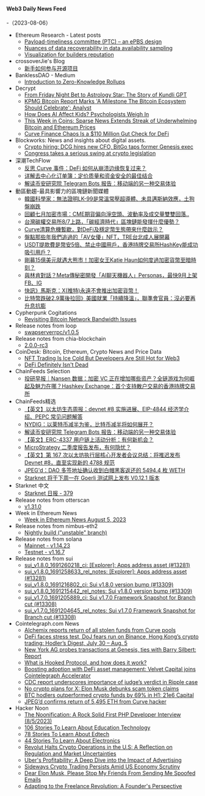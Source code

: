 #### Web3 Daily News Feed
-（2023-08-06）

- Ethereum Research - Latest posts
  - [Payload-timeliness committee (PTC) – an ePBS design](https://ethresear.ch/t/payload-timeliness-committee-ptc-an-epbs-design/16054/7)
  - [Nuances of data recoverability in data availability sampling](https://ethresear.ch/t/nuances-of-data-recoverability-in-data-availability-sampling/16256/2)
  - [Visualization for builders reputation](https://ethresear.ch/t/visualization-for-builders-reputation/15959/16)
- crossoverJie's Blog
  - [新手如何参与开源项目](http://crossoverjie.top/2023/08/05/ob/novice-contribute-open-source/)
- BanklessDAO - Medium
  - [Introduction to Zero-Knowledge Rollups](https://medium.com/bankless-dao/introduction-to-zero-knowledge-rollups-c2867cbe35d5?source=rss----2e8b6adb479c---4)
- Decrypt
  - [From Friday Night Bet to Astrology Star: The Story of Kundli GPT](https://decrypt.co/151450/kundli-gpt-ai-astrology-taro-psychic)
  - [KPMG Bitcoin Report Marks 'A Milestone The Bitcoin Ecosystem Should Celebrate': Analyst](https://decrypt.co/151443/bitcoin-esg-environment-social-corporate-governance-kpmg)
  - [How Does AI Affect Kids? Psychologists Weigh In](https://decrypt.co/151434/ai-effects-on-kids-children)
  - [This Week in Coins: Sparse News Extends Streak of Underwhelming Bitcoin and Ethereum Prices](https://decrypt.co/151424/this-week-in-coins-six-weeks-weak-bitcoin-and-ethereum-prices)
  - [Curve Finance Chaos Is a $110 Million Gut Check for DeFi](https://decrypt.co/151336/curve-finance-chaos-is-110-million-gut-check-defi)
- Blockworks: News and insights about digital assets.
  - [Crypto hiring: DCG hires new CFO, BitGo taps former Genesis exec](https://blockworks.co/news/bitgo-dcg-genesis-crypto-hiring)
  - [Congress takes a serious swing at crypto legislation](https://blockworks.co/news/congress-crypto-legislation-dams)
- 深潮TechFlow
  - [反思 Curve 事件：DeFi 如何从崩溃边缘恢复过来？](https://techflowpost.mirror.xyz/-m3RrybAJyl0ktCgvKO-B4iteaD_teuGjSRkrTgeK4Q)
  - [详解去中心化订单簿：定价质量和资金安全的最佳结合](https://techflowpost.mirror.xyz/DR_d55mW6nWVDD8i3jHIQG8yHgXU3w_wTFc5muYFt8E)
  - [解读币安研究院 Telegram Bots 报告：移动端的另一种交易体验](https://techflowpost.mirror.xyz/zs57Fli1hD8bdYNO4mEUTpoYKmx3a0WC2haeIJqg6Y4)
- 動區動趨-最具影響力的區塊鏈新聞媒體
  - [韓國科學家：無法證明LK-99是常溫常壓超導體、未具邁斯納效應，土狗盤崩跌](https://www.blocktempo.com/south-korean-experts-say-that-lk-99-does-not-exhibit-the-meissner-effect-and-is-not-a-room-temperature-superconductor/)
  - [回顧七月加密市場：CME期貨偏向淨空頭、波動率及成交量雙雙回落..](https://www.blocktempo.com/review-of-the-crypto-market-in-july/)
  - [台灣碳權交易所8/7上路，「碳經濟時代」區塊鏈能發揮什麼優勢？](https://www.blocktempo.com/taiwan-carbon-credits-exchange-launched-on-8-7-how-to-trade-them/)
  - [Curve清算危機暫歇，對DeFi及穩定幣生態帶來什麼啟示？](https://www.blocktempo.com/what-impact-does-the-mitigation-of-the-curve-liquidation-crisis-have-on-defi/)
  - [盤點那些年我們追過的「AV女優」NFT，TRE台北成人展開幕](https://www.blocktempo.com/tre-av-adult-star-nft/)
  - [USDT提款費是幣安5倍、禁止中國用戶，香港持牌交易所HashKey能成功吸引用戶？](https://www.blocktempo.com/hashkey-exchange-officially-launched-the-zero-fee-event-for-spot-trading/)
  - [剛募15億美元就遇大熊市！加密女王Katie Haun如何度過加密貨幣至暗時刻？](https://www.blocktempo.com/katie-haun-launched-a-1-5-billion-crypto-fund/)
  - [與林肯對話？Meta傳秘密開發「AI聊天機器人」Personas，最快9月上架FB、IG](https://www.blocktempo.com/meta-may-launch-ai-chatbot-with-personas-in-september/)
  - [快訊》馬斯克：X(推特)永遠不會推出加密貨幣！](https://www.blocktempo.com/musk-said-x-will-never-launch-a-cryptocurrency/)
  - [比特幣跌破2.9萬後拉回》美國就業「持續降溫」，聯準會官員：沒必要再升息抗膨](https://www.blocktempo.com/u-s-payroll-growth-totaled-187000-lower-than-expected/)
- Cypherpunk Cogitations
  - [Revisiting Bitcoin Network Bandwidth Issues](https://blog.lopp.net/revisiting-bitcoin-network-bandwidth-issues/)
- Release notes from loop
  - [swapserverrpc/v1.0.5](https://github.com/lightninglabs/loop/releases/tag/swapserverrpc%2Fv1.0.5)
- Release notes from chia-blockchain
  - [2.0.0-rc3](https://github.com/Chia-Network/chia-blockchain/releases/tag/2.0.0-rc3)
- CoinDesk: Bitcoin, Ethereum, Crypto News and Price Data
  - [NFT Trading Is Ice Cold But Developers Are Still Hot for Web3](https://www.coindesk.com/web3/2023/08/05/nft-trading-is-ice-cold-but-developers-are-still-hot-for-web3/?utm_medium=referral&utm_source=rss&utm_campaign=headlines)
  - [DeFi Definitely Isn't Dead](https://www.coindesk.com/consensus-magazine/2023/08/05/defi-definitely-isnt-dead/?utm_medium=referral&utm_source=rss&utm_campaign=headlines)
- ChainFeeds Selection
  - [投研早报｜Nansen 数据：加密 VC 正在增加哪些资产？全链游戏为何崛起及魅力在哪？Hashkey Exchange：首个支持散户交易的香港持牌交易所](https://substack.chainfeeds.xyz/p/nansen-vc-hashkey-exchange)
- ChainFeeds精选
  - [【英文】以太坊生态周报：devnet #8 实施进展、EIP-4844 经济学介绍、PEPC 常见问题解答](https://weekinethereumnews.com/week-in-ethereum-news-august-5-2023/)
  - [NYDIG：以莱特币减半为鉴，比特币减半将如何展开？](https://mp.weixin.qq.com/s/zAh8Ew85MSyQl5brLXhDVQ)
  - [解读币安研究院 Telegram Bots 报告：移动端的另一种交易体验](https://www.techflowpost.com/article/detail_12664.html)
  - [【英文】ERC-4337 用户链上活动分析：有何新机会？](https://www.0xtrends.com/metatrends-2-smart-accounts/)
  - [MicroStrategy 二季度报告发布，有何隐忧？](https://ld-capital.medium.com/%E6%9C%80%E5%A4%A7%E7%9A%84btc%E4%B8%8A%E5%B8%82%E5%85%AC%E5%8F%B8mstr%E7%9A%84%E9%9A%90%E5%BF%A7-638219452963)
  - [【英文】第 167 次以太坊执行层核心开发者会议总结：将推迟发布 Devnet #8，直至实现新的 4788 规范](https://www.galaxy.com/insights/research/ethereum-all-core-developers-execution-call-167/)
  - [JPEG'd：DAO 多签地址确认收到白帽黑客返还的 5494.4 枚 WETH](https://twitter.com/JPEGd_69/status/1687594063527038976)
  - [Starknet 将于下周一在 Goerli 测试网上发布 V0.12.1 版本](https://twitter.com/Starknet/status/1687468167386349568)
- Starknet 中文
  - [Starknet 日报 - 379](https://starknetzh.substack.com/p/starknet-379)
- Release notes from otterscan
  - [v1.31.0](https://github.com/otterscan/otterscan/releases/tag/v1.31.0)
- Week in Ethereum News
  - [Week in Ethereum News  August 5, 2023](https://weekinethereumnews.com/week-in-ethereum-news-august-5-2023/)
- Release notes from nimbus-eth2
  - [Nightly build ("unstable" branch)](https://github.com/status-im/nimbus-eth2/releases/tag/nightly)
- Release notes from solana
  - [Mainnet - v1.14.23](https://github.com/solana-labs/solana/releases/tag/v1.14.23)
  - [Testnet - v1.16.7](https://github.com/solana-labs/solana/releases/tag/v1.16.7)
- Release notes from sui
  - [sui_v1.8.0_1691260218_ci: [Explorer]: Apps address asset (#13281)](https://github.com/MystenLabs/sui/releases/tag/sui_v1.8.0_1691260218_ci)
  - [sui_v1.8.0_1691258633_rel_notes: [Explorer]: Apps address asset (#13281)](https://github.com/MystenLabs/sui/releases/tag/sui_v1.8.0_1691258633_rel_notes)
  - [sui_v1.8.0_1691216802_ci: Sui v1.8.0 version bump (#13309)](https://github.com/MystenLabs/sui/releases/tag/sui_v1.8.0_1691216802_ci)
  - [sui_v1.8.0_1691215442_rel_notes: Sui v1.8.0 version bump (#13309)](https://github.com/MystenLabs/sui/releases/tag/sui_v1.8.0_1691215442_rel_notes)
  - [sui_v1.7.0_1691205889_ci: Sui v1.7.0 Framework Snapshot for Branch cut (#13308)](https://github.com/MystenLabs/sui/releases/tag/sui_v1.7.0_1691205889_ci)
  - [sui_v1.7.0_1691204645_rel_notes: Sui v1.7.0 Framework Snapshot for Branch cut (#13308)](https://github.com/MystenLabs/sui/releases/tag/sui_v1.7.0_1691204645_rel_notes)
- Cointelegraph.com News
  - [Alchemix reports return of all stolen funds from Curve pools](https://cointelegraph.com/news/alchemix-reports-return-of-all-stolen-funds-from-curve-pools)
  - [DeFi faces stress test, DoJ fears run on Binance, Hong Kong’s crypto trading: Hodler’s Digest, July 30 – Aug. 5](https://cointelegraph.com/magazine/defi-faces-stress-test-doj-fears-run-on-binance-hong-kongs-crypto-trading-hodlers-digest-july-30-aug-5/)
  - [New York AG probes transactions at Genesis, ties with Barry Silbert: Report](https://cointelegraph.com/news/new-york-probes-transactions-genesis-ties-with-barry-silbert)
  - [What is Hooked Protocol, and how does it work?](https://cointelegraph.com/explained/what-is-hooked-protocol-and-how-does-it-work)
  - [Boosting adoption with DeFi asset management: Velvet Capital joins Cointelegraph Accelerator](https://cointelegraph.com/news/boosting-adoption-with-defi-asset-management-velvet-capital-joins-cointelegraph-accelerator)
  - [CDC report underscores importance of judge’s verdict in Ripple case](https://cointelegraph.com/news/cdc-report-underscores-importance-of-judge-verdict-ripple-case)
  - [No crypto plans for X: Elon Musk debunks scam token claims](https://cointelegraph.com/news/elon-musk-debunks-scam-token-claims-assures-no-crypto-plans-for-x)
  - [BTC hodlers outperformed crypto funds by 69% in H1: 21e6 Capital](https://cointelegraph.com/news/btc-hodlers-outperformed-crypto-funds-by-69-in-h1-2023-21e6-capital-ag)
  - [JPEG’d confirms return of 5,495 ETH from Curve hacker](https://cointelegraph.com/news/jpeg-d-confirms-return-of-eth-from-curve-hacker)
- Hacker Noon
  - [The Noonification: A Rock Solid First PHP Developer Interview (8/5/2023)](https://hackernoon.com/8-5-2023-noonification?source=rss)
  - [106 Stories To Learn About Education Technology](https://hackernoon.com/106-stories-to-learn-about-education-technology?source=rss)
  - [78 Stories To Learn About Edtech](https://hackernoon.com/78-stories-to-learn-about-edtech?source=rss)
  - [44 Stories To Learn About Electronics](https://hackernoon.com/44-stories-to-learn-about-electronics?source=rss)
  - [Revolut Halts Crypto Operations in the U.S: A Reflection on Regulation and Market Uncertainties](https://hackernoon.com/revolut-halts-crypto-operations-in-the-us-a-reflection-on-regulation-and-market-uncertainties?source=rss)
  - [Uber's Profitability: A Deep Dive into the Impact of Advertising](https://hackernoon.com/ubers-profitability-a-deep-dive-into-the-impact-of-advertising?source=rss)
  - [Sideways Crypto Trading Persists Amid US Economy Scrutiny](https://hackernoon.com/sideways-crypto-trading-persists-amid-us-economy-scrutiny?source=rss)
  - [Dear Elon Musk, Please Stop My Friends From Sending Me Spoofed Emails](https://hackernoon.com/dear-elon-musk-please-stop-my-friends-from-sending-me-spoofed-emails?source=rss)
  - [Adapting to the Freelance Revolution: A Founder's Perspective](https://hackernoon.com/adapting-to-the-freelance-revolution-a-founders-perspective?source=rss)
